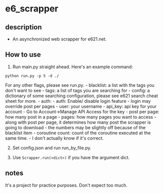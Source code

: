 # e6_scrapper

## description
- An asynchronized web scrapper for e621.net.

## How to use
1. Run main.py straight ahead. Here's an example command:
```
python run.py -p 5 -d ./
```
For any other flags, please see run.py.
    - blacklist: a list with the tags you don't want to see
    - tags: a list of tags you are searching for
    - config: a dictionary of some searching configuration, please see e621 search cheat sheet for more.
    - auth:
        - auth: Enable/ disable login feature
          - login may override post per pages
        - user: your username
        - api_key: api key for your account
            - Go to Account->Manage API Access for the key
    - post per page: how many post in a page
    - pages: how many pages you want to access
        - along with post per page, it determines how many post the scrapper is going to download
        - the numbers may be slightly off because of the blacklist item
    - coroutine count: count of the coroutine executed at the same time.
        - I don't actually know if it's correct.

2. Set config.json and run run_by_file.py.

3. Use `Scrapper.run(<dict>)` if you have the argument dict.

## notes
It's a project for practice purposes. Don't expect too much.